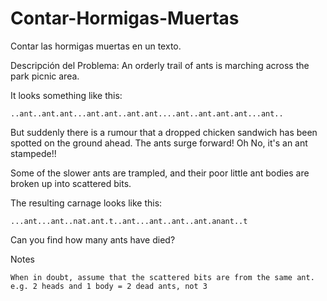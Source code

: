 # Contar-Hormigas-Muertas
Contar las hormigas muertas en un texto.

Descripción del Problema:
An orderly trail of ants is marching across the park picnic area.

It looks something like this:

    ..ant..ant.ant...ant.ant..ant.ant....ant..ant.ant.ant...ant..

But suddenly there is a rumour that a dropped chicken sandwich has been spotted on the ground ahead. The ants surge forward! Oh No, it's an ant stampede!!

Some of the slower ants are trampled, and their poor little ant bodies are broken up into scattered bits.

The resulting carnage looks like this:

    ...ant...ant..nat.ant.t..ant...ant..ant..ant.anant..t

Can you find how many ants have died?

Notes

    When in doubt, assume that the scattered bits are from the same ant. e.g. 2 heads and 1 body = 2 dead ants, not 3
